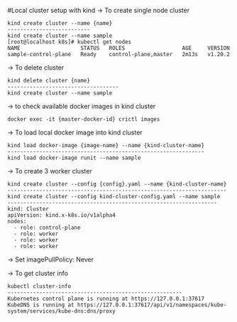 #Local cluster setup with kind
-> To create single node cluster 
```shell
kind create cluster --name {name}
--------------------------
kind create cluster --name sample
[root@localhost k8s]# kubectl get nodes
NAME                   STATUS   ROLES                  AGE     VERSION
sample-control-plane   Ready    control-plane,master   2m13s   v1.20.2
```
-> To delete cluster 
```shell
kind delete cluster {name}
-----------------------------------
kind create cluster --name sample
```

-> to check available docker images in kind cluster 
```shell
docker exec -it {master-docker-id} crictl images
```
-> To load local docker image into kind cluster 
```shell
kind load docker-image {image-name} --name {kind-cluster-name}
--------------------------------------------------------------
kind load docker-image runit --name sample
```

-> To create 3 worker cluster 
```shell
kind create cluster --config {config}.yaml --name {kind-cluster-name}
---------------------------------------------------------------------
kind create cluster --config kind-cluster-config.yaml --name sample
------------------------------------------------------------------
kind: Cluster
apiVersion: kind.x-k8s.io/v1alpha4
nodes:
  - role: control-plane
  - role: worker
  - role: worker
  - role: worker
```
-> Set imagePullPolicy: Never 

-> To get cluster info 
```shell
kubectl cluster-info  
-------------------------------------------------------
Kubernetes control plane is running at https://127.0.0.1:37617
KubeDNS is running at https://127.0.0.1:37617/api/v1/namespaces/kube-system/services/kube-dns:dns/proxy
```